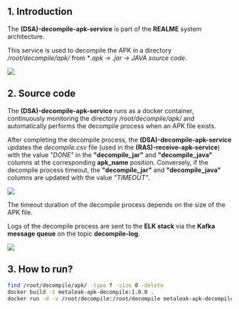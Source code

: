 ## 1. Introduction

The **(DSA)-decompile-apk-service** is part of the **REALME** system architecture.

This service is used to decompile the APK in a directory _/root/decompile/apk/_  from **.apk → *.jar → JAVA source code**.

<img src="https://github.com/research-mobile-security/REALME/blob/main/(DSA)-decompile-apk-service/readme-image/metaLeak-ml-overview.png">

## 2. Source code

The **(DSA)-decompile-apk-service** runs as a docker container, continuously monitoring the directory _/root/decompile/apk/_ and automatically performs the decompile process when an APK file exists.

After completing the decompile process, the **(DSA)-decompile-apk-service** updates the _decompile.csv_ file (used in the **(RAS)-receive-apk-service**) with the value _"DONE"_ in the **"decompile_jar"** and **"decompile_java"** columns at the corresponding **apk_name** position. Conversely, if the decompile process timeout, the **"decompile_jar"** and **"decompile_java"** columns are updated with the value _"TIMEOUT"_.

<img src="https://github.com/research-mobile-security/REALME/blob/main/(DSA)-decompile-apk-service/readme-image/csv.png">

The timeout duration of the decompile process depends on the size of the APK file.

Logs of the decompile process are sent to the **ELK stack** via the **Kafka message queue** on the topic **decompile-log**.

<img src="https://github.com/research-mobile-security/REALME/blob/main/(DSA)-decompile-apk-service/readme-image/elk.png">

## 3. How to run?

```bash
find /root/decompile/apk/ -type f -size 0 -delete
docker build -t metaleak-apk-decompile:1.0.0 .
docker run -d -v /root/decompile:/root/decompile metaleak-apk-decompile:1.0.0
```